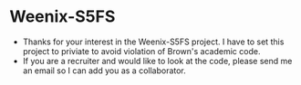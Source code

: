 # Weenix-S5FS
- Thanks for your interest in the Weenix-S5FS project. I have to set this project to priviate to avoid violation of Brown's academic code.
- If you are a recruiter and would like to look at the code, please send me an email so I can add you as a collaborator.
